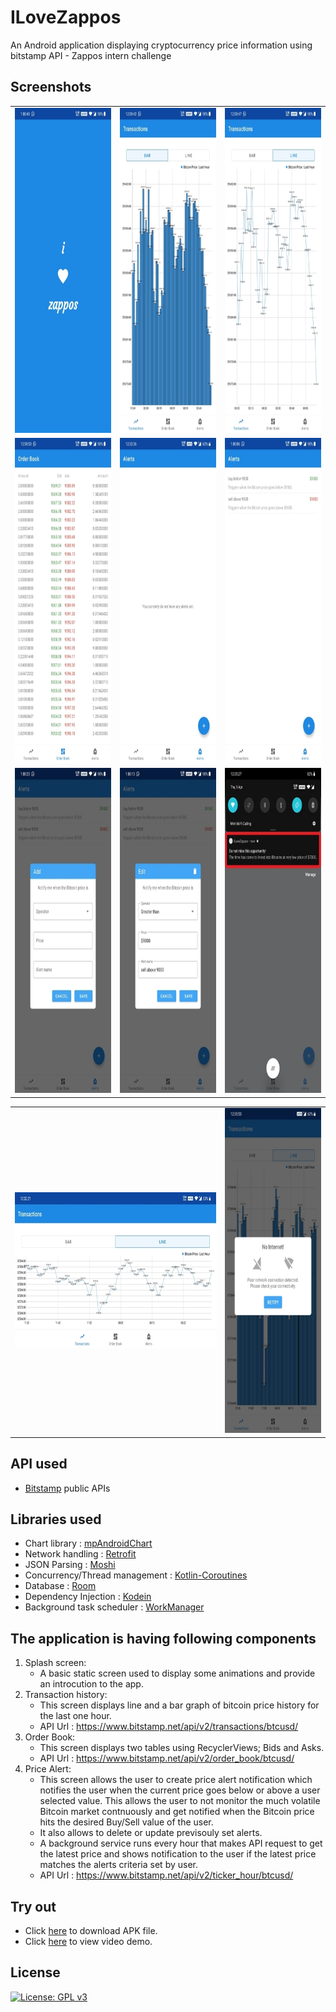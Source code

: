 # ILoveZappos
An Android application displaying cryptocurrency price information using bitstamp API - Zappos intern challenge

## Screenshots
<table>
   <tr>
      <td><img src="screenshots/splash.jpg" height="520" width="250"/></td>
      <td><img src="screenshots/bar_chart.jpg" height="520" width="250"/></td>
      <td><img src="screenshots/line_chart.jpg" height="520" width="250"/></td>
   </tr>
   <tr>
      <td><img src="screenshots/order_book.jpg" height="520" width="250"/></td>
      <td><img src="screenshots/alert_empty.jpg" height="520" width="250"/></td>
      <td><img src="screenshots/alert_basic.jpg" height="520" width="250"/></td>
   </tr>
   <tr>
      <td><img src="screenshots/alert_add.jpg" height="520" width="250"/></td>
      <td><img src="screenshots/alert_edit.jpg" height="520" width="250"/></td>
      <td><img src="screenshots/notification.jpg" height="520" width="250"/></td>
   </tr>
</table>
<table>
   <tr>
      <td><img src="screenshots/line_chart_hr.jpg" height="250" width="525"/></td>
      <td><img src="screenshots/network_error.jpg" height="520" width="250"/></td>
   </tr>
</table>

## API used
- [Bitstamp](http://bitstamp.com/) public APIs

## Libraries used
- Chart library : [mpAndroidChart](https://github.com/PhilJay/MPAndroidChart)
- Network handling : [Retrofit](https://square.github.io/retrofit/)
- JSON Parsing : [Moshi](https://github.com/square/moshi)
- Concurrency/Thread management : [Kotlin-Coroutines](https://github.com/Kotlin/kotlinx.coroutines)
- Database : [Room](https://developer.android.com/jetpack/androidx/releases/room)
- Dependency Injection : [Kodein](https://kodein.org/Kodein-DI/?5.0/android)
- Background task scheduler : [WorkManager](https://developer.android.com/topic/libraries/architecture/workmanager/)

## The application is having following components
1. Splash screen: 
   - A basic static screen used to display some animations and provide an introcution to the app.
2. Transaction history: 
   - This screen displays line and a bar graph of bitcoin price history for the last one hour.
   - API Url : https://www.bitstamp.net/api/v2/transactions/btcusd/
3. Order Book:
   - This screen displays two tables using RecyclerViews; Bids and Asks.
   - API Url : https://www.bitstamp.net/api/v2/order_book/btcusd/
4. Price Alert:
   - This screen allows the user to create price alert notification which notifies the user when the current price goes below or above a user selected value. This allows the user to not monitor the much volatile Bitcoin market contnuously and get notified when the Bitcoin price hits the desired Buy/Sell value of the user.
   - It also allows to delete or update previsouly set alerts.
   - A background service runs every hour that makes API request to get the latest price and shows notification to the user if the latest price matches the alerts criteria set by user.
   - API Url : https://www.bitstamp.net/api/v2/ticker_hour/btcusd/

## Try out
- Click [here](https://github.com/phoenix-254/ILoveZappos/blob/master/app/release/app-release.apk) to download APK file.
- Click [here](https://drive.google.com/file/d/1g1tRsBYwZz53KsKJiK-zuH4_woAea8Pf/view?usp=sharing) to view video demo.

## License
[![License: GPL v3](https://img.shields.io/badge/License-GPL%20v3-blue.svg)](http://www.gnu.org/licenses/gpl-3.0)
